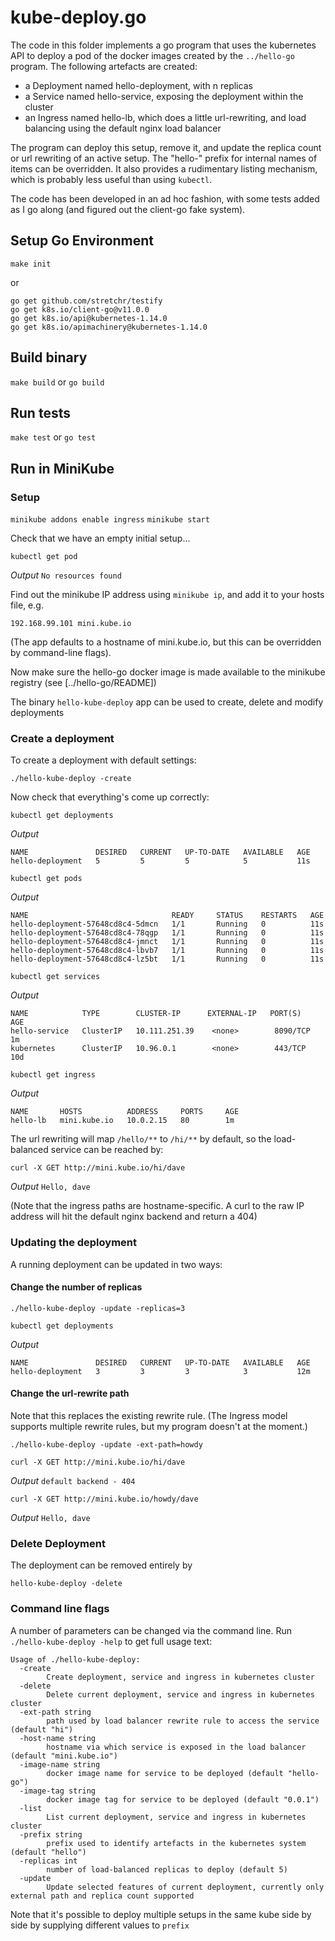 # kube-deploy.go

The code in this folder implements a go program that uses the kubernetes API to deploy a pod of the docker images
created by the `../hello-go` program. The following artefacts are created:

* a Deployment named hello-deployment, with n replicas
* a Service named hello-service, exposing the deployment within the cluster
* an Ingress named hello-lb, which does a little url-rewriting, and load balancing using the default nginx load balancer

The program can deploy this setup, remove it, and update the replica count or url rewriting of an active setup. The "hello-" 
prefix for internal names of items can be overridden. It also provides a rudimentary listing
mechanism, which is probably less useful than using `kubectl`. 

The code has been developed in an ad hoc fashion, with some tests added as I go along (and figured out the client-go fake system).

## Setup Go Environment

`make init`

or

```
go get github.com/stretchr/testify
go get k8s.io/client-go@v11.0.0
go get k8s.io/api@kubernetes-1.14.0
go get k8s.io/apimachinery@kubernetes-1.14.0
```

## Build binary

`make build` or `go build`

## Run tests

`make test` or `go test`

## Run in MiniKube 

### Setup

`minikube addons enable ingress`
`minikube start`

Check that we have an empty initial setup...

`kubectl get pod` 

*Output*
`No resources found`

Find out the minikube IP address using `minikube ip`, and add it to your hosts file, e.g.

```
192.168.99.101 mini.kube.io
```

(The app defaults to a hostname of mini.kube.io, but this can be overridden by command-line flags).

Now make sure the hello-go docker image is made available to the minikube registry (see [../hello-go/README])

The binary `hello-kube-deploy` app can be used to create, delete and modify deployments

### Create a deployment

To create a deployment with default settings:

`./hello-kube-deploy -create`

Now check that everything's come up correctly:

`kubectl get deployments`

*Output*
```
NAME               DESIRED   CURRENT   UP-TO-DATE   AVAILABLE   AGE
hello-deployment   5         5         5            5           11s
```

`kubectl get pods`

*Output*
```
NAME                                READY     STATUS    RESTARTS   AGE
hello-deployment-57648cd8c4-5dmcn   1/1       Running   0          11s
hello-deployment-57648cd8c4-78qgp   1/1       Running   0          11s
hello-deployment-57648cd8c4-jmnct   1/1       Running   0          11s
hello-deployment-57648cd8c4-lbvb7   1/1       Running   0          11s
hello-deployment-57648cd8c4-lz5bt   1/1       Running   0          11s
```

`kubectl get services`

*Output*
```
NAME            TYPE        CLUSTER-IP      EXTERNAL-IP   PORT(S)          AGE
hello-service   ClusterIP   10.111.251.39    <none>        8090/TCP   1m
kubernetes      ClusterIP   10.96.0.1        <none>        443/TCP    10d
```

`kubectl get ingress`

*Output*
```
NAME       HOSTS          ADDRESS     PORTS     AGE
hello-lb   mini.kube.io   10.0.2.15   80        1m
```

The url rewriting will map `/hello/**` to `/hi/**` by default, so the load-balanced service can be reached by:

`curl -X GET http://mini.kube.io/hi/dave`
 
*Output*
`Hello, dave`

(Note that the ingress paths are hostname-specific. A curl to the raw IP address will hit the default nginx backend and return a 404)

### Updating the deployment

A running deployment can be updated in two ways: 

#### Change the number of replicas

`./hello-kube-deploy -update -replicas=3`

`kubectl get deployments`

*Output*
```
NAME               DESIRED   CURRENT   UP-TO-DATE   AVAILABLE   AGE
hello-deployment   3         3         3            3           12m
```

#### Change the url-rewrite path

Note that this replaces the existing rewrite rule. (The Ingress model supports multiple
rewrite rules, but my program doesn't at the moment.)

`./hello-kube-deploy -update -ext-path=howdy`

`curl -X GET http://mini.kube.io/hi/dave`

*Output*
`default backend - 404`

`curl -X GET http://mini.kube.io/howdy/dave`

*Output*
`Hello, dave`

### Delete Deployment

The deployment can be removed entirely by 

`hello-kube-deploy -delete`

### Command line flags

A number of parameters can be changed via the command line. Run `./hello-kube-deploy -help` to get full usage text:

```
Usage of ./hello-kube-deploy:
  -create
        Create deployment, service and ingress in kubernetes cluster
  -delete
        Delete current deployment, service and ingress in kubernetes cluster
  -ext-path string
        path used by load balancer rewrite rule to access the service (default "hi")
  -host-name string
        hostname via which service is exposed in the load balancer (default "mini.kube.io")
  -image-name string
        docker image name for service to be deployed (default "hello-go")
  -image-tag string
        docker image tag for service to be deployed (default "0.0.1")
  -list
        List current deployment, service and ingress in kubernetes cluster
  -prefix string
        prefix used to identify artefacts in the kubernetes system (default "hello")
  -replicas int
        number of load-balanced replicas to deploy (default 5)
  -update
        Update selected features of current deployment, currently only external path and replica count supported
```

Note that it's possible to deploy multiple setups in the same kube side by side by supplying different values to `prefix`